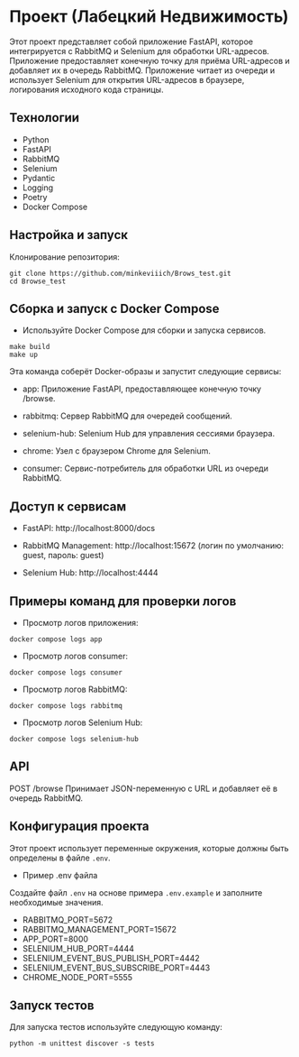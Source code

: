 # Проект (Лабецкий Недвижимость)
Этот проект представляет собой приложение FastAPI, которое интегрируется с RabbitMQ и Selenium для обработки URL-адресов. Приложение предоставляет конечную точку для приёма URL-адресов и добавляет их в очередь RabbitMQ. Приложение читает из очереди и использует Selenium для открытия URL-адресов в браузере, логирования исходного кода страницы.

## Технологии
- Python
- FastAPI
- RabbitMQ
- Selenium
- Pydantic
- Logging
- Poetry
- Docker Compose

## Настройка и запуск

Клонирование репозитория:
```
git clone https://github.com/minkeviiich/Brows_test.git
cd Browse_test
```

## Сборка и запуск с Docker Compose
- Используйте Docker Compose для сборки и запуска сервисов.
```
make build
make up
```

Эта команда соберёт Docker-образы и запустит следующие сервисы:

- app: Приложение FastAPI, предоставляющее конечную точку /browse.

- rabbitmq: Сервер RabbitMQ для очередей сообщений.

- selenium-hub: Selenium Hub для управления сессиями браузера.

- chrome: Узел с браузером Chrome для Selenium.

- consumer: Сервис-потребитель для обработки URL из очереди RabbitMQ.

##  Доступ к сервисам

- FastAPI: http://localhost:8000/docs

- RabbitMQ Management: http://localhost:15672 (логин по умолчанию: guest, пароль: guest)

- Selenium Hub: http://localhost:4444

## Примеры команд для проверки логов

- Просмотр логов приложения:
```
docker compose logs app
```

- Просмотр логов consumer:
```
docker compose logs consumer
```

- Просмотр логов RabbitMQ:
```
docker compose logs rabbitmq
```

- Просмотр логов Selenium Hub:
```
docker compose logs selenium-hub
```

## API

POST /browse
Принимает JSON-переменную с URL и добавляет её в очередь RabbitMQ.

## Конфигурация проекта

Этот проект использует переменные окружения, которые должны быть определены в файле `.env`.

- Пример .env файла

Создайте файл `.env` на основе примера `.env.example` и заполните необходимые значения.

- RABBITMQ_PORT=5672
- RABBITMQ_MANAGEMENT_PORT=15672
- APP_PORT=8000
- SELENIUM_HUB_PORT=4444
- SELENIUM_EVENT_BUS_PUBLISH_PORT=4442
- SELENIUM_EVENT_BUS_SUBSCRIBE_PORT=4443
- CHROME_NODE_PORT=5555

## Запуск тестов
Для запуска тестов используйте следующую команду:
```
python -m unittest discover -s tests
```
